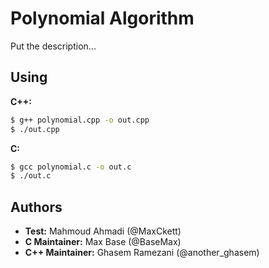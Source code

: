 # Polynomial Algorithm

Put the description...

## Using

**C++:**
```bash
$ g++ polynomial.cpp -o out.cpp
$ ./out.cpp
```

**C:**
```bash
$ gcc polynomial.c -o out.c
$ ./out.c
```

## Authors

- **Test:** Mahmoud Ahmadi (@MaxCkett)
- **C Maintainer:** Max Base (@BaseMax)
- **C++ Maintainer:** Ghasem Ramezani (@another_ghasem)

